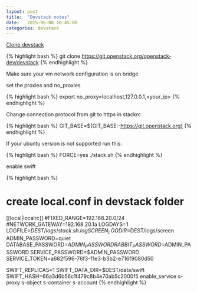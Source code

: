 ```yaml
---
layout: post
title:  "Devstack notes"
date:   2015-06-08 10:45:00
categories: devstack
---
```


[Clone devstack](http://docs.openstack.org/developer/devstack/)

{% highlight bash %}
git clone https://git.openstack.org/openstack-dev/devstack
{% endhighlight %}

Make sure your vm network configuration is on bridge


set the proxies and no_proxies

{% highlight bash %}
export no_proxy=localhost,127.0.0.1,<your_ip>
{% endhighlight %}

Change connection protocol from git to https in stackrc

{% highlight bash %}
GIT_BASE=${GIT_BASE:-https://git.openstack.org}
{% endhighlight %}

If your ubuntu version is not supported run this:

{% highlight bash %}
FORCE=yes ./stack.sh
{% endhighlight %}


enable swift


{% highlight bash %}
# create local.conf in devstack folder
[[local|localrc]]
#FIXED_RANGE=192.168.20.0/24
#NETWORK_GATEWAY=192.168.20.1a
LOGDAYS=1
LOGFILE=$DEST/logs/stack.sh.log
SCREEN_LOGDIR=$DEST/logs/screen
ADMIN_PASSWORD=quiet
DATABASE_PASSWORD=$ADMIN_PASSWORD
RABBIT_PASSWORD=$ADMIN_PASSWORD
SERVICE_PASSWORD=$ADMIN_PASSWORD
SERVICE_TOKEN=a682f596-76f3-11e3-b3b2-e716f9080d50

SWIFT_REPLICAS=1
SWIFT_DATA_DIR=$DEST/data/swift
SWIFT_HASH=66a3d6b56c1f479c8b4e70ab5c2000f5
enable_service s-proxy s-object s-container s-account
{% endhighlight %}